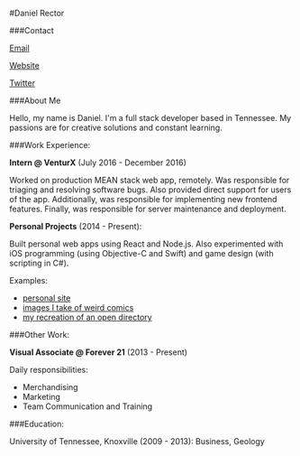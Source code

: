 #Daniel Rector

###Contact

[Email](mailto:rector.danielk@gmail.com?subject=Hello&body=Hi)

[Website](https://drector1.github.io/updated-site/)

[Twitter](https://twitter.com/danielkrector)

###About Me

Hello, my name is Daniel. I'm a full stack developer based in Tennessee. My passions are for creative solutions and constant learning.



###Work Experience:

**Intern @ VenturX** (July 2016 - December 2016)

Worked on production MEAN stack web app, remotely. Was responsible for triaging and resolving software bugs. Also provided direct support for users of the app. Additionally, was responsible for implementing new frontend features. Finally, was responsible for server maintenance and deployment.

**Personal Projects** (2014 - Present):

Built personal web apps using React and Node.js. Also experimented with iOS programming (using Objective-C and Swift) and game design (with scripting in C#).

Examples:
* [personal site](https://drector1.github.io/updated-site/)
* [images I take of weird comics](https://out-of-context-comics.herokuapp.com)
* [my recreation of an open directory](https://brutality.herokuapp.com)


###Other Work:

**Visual Associate @ Forever 21** (2013 - Present)

Daily responsibilities:
* Merchandising
* Marketing
* Team Communication and Training

###Education:

University of Tennessee, Knoxville (2009 - 2013):
	Business, Geology
